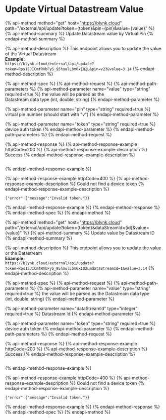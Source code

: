 # Update Virtual Datastream Value

{% api-method method="get" host="https://blynk.cloud" path="/external/api/update?token={token}&pin={pin}&value={value}" %}
{% api-method-summary %}
Update Datastream value by Virtual Pin
{% endapi-method-summary %}

{% api-method-description %}
This endpoint allows you to update the value of the Virtual Datastream  
**Example:**  
`https://blynk.cloud/external/api/update?token=Rps15JICmtRVbFyS_95houlLbm6xIQ2L&pin=v23&value=3.14`
{% endapi-method-description %}

{% api-method-spec %}
{% api-method-request %}
{% api-method-path-parameters %}
{% api-method-parameter name="value" type="string" required=true %}
the value will be parsed as the  
Datastream data type \(int, double, string\)
{% endapi-method-parameter %}

{% api-method-parameter name="pin" type="string" required=true %}
virtual pin number \(should start with "v"\)
{% endapi-method-parameter %}

{% api-method-parameter name="token" type="string" required=true %}
device auth token
{% endapi-method-parameter %}
{% endapi-method-path-parameters %}
{% endapi-method-request %}

{% api-method-response %}
{% api-method-response-example httpCode=200 %}
{% api-method-response-example-description %}
Success
{% endapi-method-response-example-description %}

```text

```
{% endapi-method-response-example %}

{% api-method-response-example httpCode=400 %}
{% api-method-response-example-description %}
Could not find a device token
{% endapi-method-response-example-description %}

```text
{"error":{"message":"Invalid token."}}
```
{% endapi-method-response-example %}
{% endapi-method-response %}
{% endapi-method-spec %}
{% endapi-method %}

{% api-method method="get" host="https://blynk.cloud" path="/external/api/update?token={token}&dataStreamId={id}&value={value}" %}
{% api-method-summary %}
Update value by Datastream ID
{% endapi-method-summary %}

{% api-method-description %}
This endpoint allows you to update the value or the Datastream  
**Example:**  
`https://blynk.cloud/external/api/update?token=Rps15JICmtRVbFyS_95houlLbm6xIQ2L&dataStreamId=1&value=3.14`
{% endapi-method-description %}

{% api-method-spec %}
{% api-method-request %}
{% api-method-path-parameters %}
{% api-method-parameter name="value" type="string" required=true %}
the value will be parsed as the Datastream data type  
\(int, double, string\)
{% endapi-method-parameter %}

{% api-method-parameter name="dataStreamId" type="integer" required=true %}
Datastream Id
{% endapi-method-parameter %}

{% api-method-parameter name="token" type="string" required=true %}
device auth token
{% endapi-method-parameter %}
{% endapi-method-path-parameters %}
{% endapi-method-request %}

{% api-method-response %}
{% api-method-response-example httpCode=200 %}
{% api-method-response-example-description %}
Success
{% endapi-method-response-example-description %}

```text

```
{% endapi-method-response-example %}

{% api-method-response-example httpCode=400 %}
{% api-method-response-example-description %}
Could not find a device token
{% endapi-method-response-example-description %}

```text
{"error":{"message":"Invalid token."}}
```
{% endapi-method-response-example %}
{% endapi-method-response %}
{% endapi-method-spec %}
{% endapi-method %}


